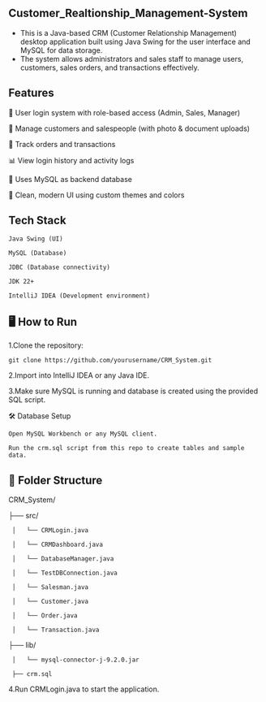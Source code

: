 ## Customer_Realtionship_Management-System
- This is a Java-based CRM (Customer Relationship Management) desktop application built using Java Swing for the user interface and MySQL for data storage.
- The system allows administrators and sales staff to manage users, customers, sales orders, and transactions effectively.





## Features
 🔐 User login system with role-based access (Admin, Sales, Manager)

 👤 Manage customers and salespeople (with photo & document uploads)

 🧾 Track orders and transactions

 📊 View login history and activity logs

 💾 Uses MySQL as backend database

 🎨 Clean, modern UI using custom themes and colors






## Tech Stack
  
    Java Swing (UI)

    MySQL (Database)

    JDBC (Database connectivity)

    JDK 22+

    IntelliJ IDEA (Development environment)




## 🖥️ How to Run


1.Clone the repository:

    git clone https://github.com/yourusername/CRM_System.git

2.Import into IntelliJ IDEA or any Java IDE.

3.Make sure MySQL is running and database is created using the provided SQL script.


🛠️ Database Setup

    Open MySQL Workbench or any MySQL client.

    Run the crm.sql script from this repo to create tables and sample data.


## 📁 Folder Structure

CRM_System/

├── src/

     │   └── CRMLogin.java

     │   └── CRMDashboard.java
 
     │   └── DatabaseManager.java

     │   └── TestDBConnection.java

     │   └── Salesman.java

     │   └── Customer.java

     │   └── Order.java

     │   └── Transaction.java

├── lib/

     │   └── mysql-connector-j-9.2.0.jar

     ├── crm.sql




4.Run CRMLogin.java to start the application.





